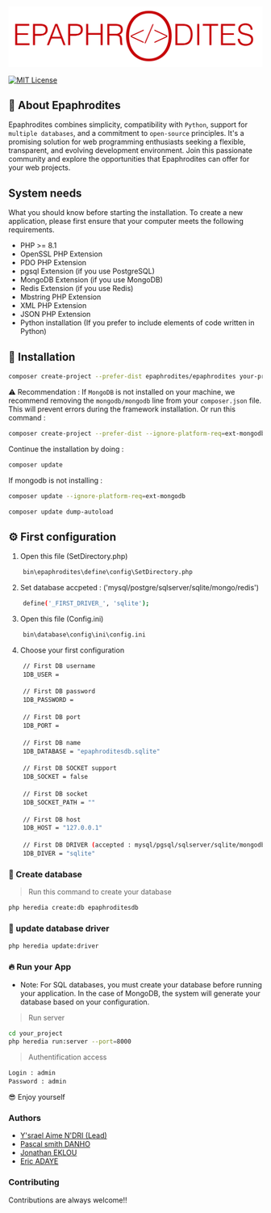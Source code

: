 ![](https://github.com/epaphrodites/epaphrodites/blob/master/static/img/logo.png)

[![MIT License](https://img.shields.io/badge/License-MIT-green.svg)](https://choosealicense.com/licenses/mit/)

## 👋 About Epaphrodites
Epaphrodites combines simplicity, compatibility with `Python`, support for `multiple databases`, and a commitment to `open-source` principles. It's a promising solution for web programming enthusiasts seeking a flexible, transparent, and evolving development environment. Join this passionate community and explore the opportunities that Epaphrodites can offer for your web projects.

## System needs
What you should know before starting the installation. To create a new application, please first ensure that your computer meets the following requirements.

- PHP >= 8.1
- OpenSSL PHP Extension
- PDO PHP Extension
- pgsql Extension (if you use PostgreSQL)
- MongoDB Extension (if you use MongoDB)
- Redis Extension (if you use Redis)
- Mbstring PHP Extension
- XML PHP Extension
- JSON PHP Extension
- Python installation (If you prefer to include elements of code written in Python)

## 🚀 Installation

```bash
composer create-project --prefer-dist epaphrodites/epaphrodites your-project-name
```

⚠️ Recommendation : If `MongoDB` is not installed on your machine, we recommend removing the `mongodb/mongodb` line from your `composer.json` file. This will prevent errors during the framework installation. Or run this command :

```bash
composer create-project --prefer-dist --ignore-platform-req=ext-mongodb epaphrodites/epaphrodites your-project-name
```

Continue the installation by doing :
```bash
composer update
```

If mongodb is not installing :
```bash
composer update --ignore-platform-req=ext-mongodb
```

```bash
composer update dump-autoload
```

## ⚙️ First configuration

1. Open this file (SetDirectory.php)
```bash  
    bin\epaphrodites\define\config\SetDirectory.php
```

2. Set database accpeted : ('mysql/postgre/sqlserver/sqlite/mongo/redis')
```bash  
    define('_FIRST_DRIVER_', 'sqlite');
```

3. Open this file (Config.ini)
```bash  
    bin\database\config\ini\config.ini
```

4. Choose your first configuration
```bash  
    // First DB username
    1DB_USER =

    // First DB password
    1DB_PASSWORD =

    // First DB port
    1DB_PORT =

    // First DB name
    1DB_DATABASE = "epaphroditesdb.sqlite"

    // First DB SOCKET support
    1DB_SOCKET = false

    // First DB socket
    1DB_SOCKET_PATH = ""

    // First DB host
    1DB_HOST = "127.0.0.1" 

    // First DB DRIVER (accepted : mysql/pgsql/sqlserver/sqlite/mongodb/redis)
    1DB_DIVER = "sqlite"

```

### 💾 Create database

> Run this command to create your database
```bash  
php heredia create:db epaphroditesdb
```

### 💾 update database driver

```bash  
php heredia update:driver
```

### 🔥 Run your App
- Note: For SQL databases, you must create your database before running your application. In the case of MongoDB, the system will generate your database based on your configuration.

> Run server
```bash  
cd your_project
php heredia run:server --port=8000
```

> Authentification access
```bash  
Login : admin
Password : admin
```

😎 Enjoy yourself

### Authors

- [Y'srael Aime N'DRI (Lead) ](https://github.com/ysrael-aime-ndri)
- [Pascal smith DANHO ]()
- [Jonathan EKLOU ]()
- [Eric ADAYE ]()

### Contributing

Contributions are always welcome!!
